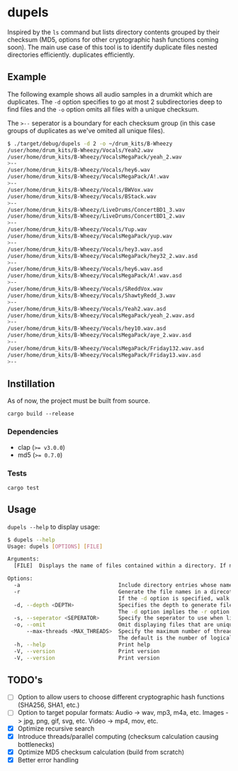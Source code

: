 # dupels

Inspired by the `ls` command but lists directory contents grouped by their checksum (MD5, options for other cryptographic hash functions coming soon). The main use case of this tool is to identify duplicate files nested directories efficiently. duplicates efficiently.

## Example

The following example shows all audio samples in a drumkit which are duplicates.
The `-d` option specifies to go at most 2 subdirectories deep to find files and the `-o` option omits all files with
a unique checksum.

The `>--` seperator is a boundary for each checksum group (in this case groups of duplicates as we've omited all unique files).

```bash
$ ./target/debug/dupels -d 2 -o ~/drum_kits/B-Wheezy 
/user/home/drum_kits/B-Wheezy/Vocals/Yeah2.wav
/user/home/drum_kits/B-Wheezy/VocalsMegaPack/yeah_2.wav
>--
/user/home/drum_kits/B-Wheezy/Vocals/hey6.wav
/user/home/drum_kits/B-Wheezy/VocalsMegaPack/A!.wav
>--
/user/home/drum_kits/B-Wheezy/Vocals/BWVox.wav
/user/home/drum_kits/B-Wheezy/Vocals/BStack.wav
>--
/user/home/drum_kits/B-Wheezy/LiveDrums/ConcertBD1_3.wav
/user/home/drum_kits/B-Wheezy/LiveDrums/ConcertBD1_2.wav
>--
/user/home/drum_kits/B-Wheezy/Vocals/Yup.wav
/user/home/drum_kits/B-Wheezy/VocalsMegaPack/yup.wav
>--
/user/home/drum_kits/B-Wheezy/Vocals/hey3.wav.asd
/user/home/drum_kits/B-Wheezy/VocalsMegaPack/hey32_2.wav.asd
>--
/user/home/drum_kits/B-Wheezy/Vocals/hey6.wav.asd
/user/home/drum_kits/B-Wheezy/VocalsMegaPack/A!.wav.asd
>--
/user/home/drum_kits/B-Wheezy/Vocals/SReddVox.wav
/user/home/drum_kits/B-Wheezy/Vocals/ShawtyRedd_3.wav
>--
/user/home/drum_kits/B-Wheezy/Vocals/Yeah2.wav.asd
/user/home/drum_kits/B-Wheezy/VocalsMegaPack/yeah_2.wav.asd
>--
/user/home/drum_kits/B-Wheezy/Vocals/hey10.wav.asd
/user/home/drum_kits/B-Wheezy/VocalsMegaPack/aye_2.wav.asd
>--
/user/home/drum_kits/B-Wheezy/VocalsMegaPack/Friday132.wav.asd
/user/home/drum_kits/B-Wheezy/VocalsMegaPack/Friday13.wav.asd
>--
```

## Instillation

As of now, the project must be built from source.

`cargo build --release`

### Dependencies

- clap (``>= v3.0.0``)
- md5 (``>= 0.7.0``)

### Tests

`cargo test`

## Usage

`dupels --help` to display usage:

```bash
$ dupels --help
Usage: dupels [OPTIONS] [FILE]

Arguments:
  [FILE]  Displays the name of files contained within a directory. If no operand is given, the contents of the current directory are displayed

Options:
  -a                               Include directory entries whose names begin with a dot (.)
  -r                               Generate the file names in a direcotry tree by walking the tree top-down.
                                   If the -d option is specified, walk to the depth specified, otherwise the default is depth of 2.
  -d, --depth <DEPTH>              Specifies the depth to generate file names during walk.
                                   The -d option implies the -r option.
  -s, --seperator <SEPERATOR>      Specify the seperator to use when listing the filenames [default: >--]
  -o, --omit                       Omit displaying files that are unique
      --max-threads <MAX_THREADS>  Specify the maximum number of threads to use.
                                   The default is the number of logical cores on the machine.
  -h, --help                       Print help
  -V, --version                    Print version
  -V, --version                    Print version
```

## TODO's

- [ ] Option to allow users to choose different cryptographic hash functions (SHA256, SHA1, etc.)
- [ ] Option to target popular formats: Audio -> wav, mp3, m4a, etc. Images -> jpg, png, gif, svg, etc. Video -> mp4, mov, etc.
- [x] Optimize recursive search
- [x] Introduce threads/parallel computing (checksum calculation causing bottlenecks)
- [x] Optimize MD5 checksum calculation (build from scratch)
- [x] Better error handling
